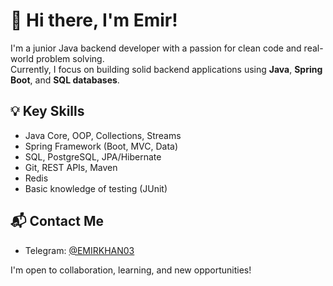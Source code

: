 # 👋 Hi there, I'm Emir!

I'm a junior Java backend developer with a passion for clean code and real-world problem solving.  
Currently, I focus on building solid backend applications using **Java**, **Spring Boot**, and **SQL databases**.

## 💡 Key Skills
- Java Core, OOP, Collections, Streams  
- Spring Framework (Boot, MVC, Data)  
- SQL, PostgreSQL, JPA/Hibernate  
- Git, REST APIs, Maven
- Redis  
- Basic knowledge of testing (JUnit)

## 📬 Contact Me
- Telegram: [@EMIRKHAN03](https://t.me/EMIRKHAN03)

I'm open to collaboration, learning, and new opportunities!
